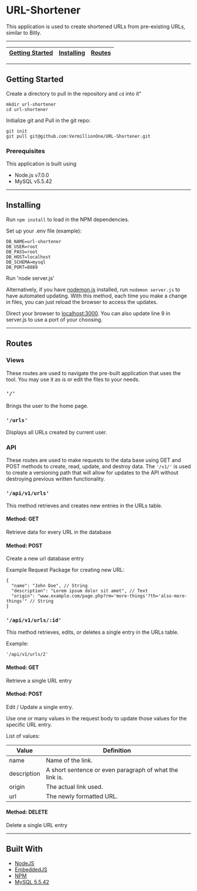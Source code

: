 # URL-Shortener

This application is used to create shortened URLs from pre-existing URLs, similar to Bitly.
___
| [Getting Started](#getting-started) | [Installing](#installing) | [Routes](#routes) |
|---|---|---|
___
## Getting Started

Create a directory to pull in the repository and `cd` into it"

```
mkdir url-shortener
cd url-shortener
```

Initialize git and Pull in the git repo:

```
git init
git pull git@github.com:VermillionOne/URL-Shortener.git
```

### Prerequisites

This application is built using
- Node.js v7.0.0
- MySQL v5.5.42

___
## <span name="2"></span>Installing

Run `npm install` to load in the NPM dependencies.

Set up your .env file (example):

```
DB_NAME=url-shortener
DB_USER=root
DB_PASS=root
DB_HOST=localhost
DB_SCHEMA=mysql
DB_PORT=8889
```

Run 'node server.js'

Alternatively, if you have [nodemon.js](http://nodemon.io/) installed, run `nodemon server.js` to have automated updating. With this method, each time you make a change in files, you can just reload the browser to access the updates.

Direct your browser to [localhost:3000](http://localhost:3000). You can also update line 9 in server.js to use a port of your choosing.
___
## <span name="3"></span>Routes

### Views
These routes are used to navigate the pre-built application that uses the tool. You may use it as is or edit the files to your needs.

### `'/'`
Brings the user to the home page.

### `'/urls'`
Displays all URLs created by current user.

### API
These routes are used to make requests to the data base using GET and POST methods to create, read, update, and destroy data. The `'/v1/'` is used to create a versioning path that will allow for updates to the API without destroying previous written functionality.

### `'/api/v1/urls'`
This method retrieves and creates new entries in the URLs table.

#### Method: GET
Retrieve data for every URL in the database

#### Method: POST
Create a new url database entry

Example Request Package for creating new URL:

```
{
  "name": "John Doe", // String
  "description": "Lorem ipsum dolor sit amet", // Text
  "origin": "www.example.com/page.php?rm='more-things'?th='also-more-things'" // String
}
```

### `'/api/v1/urls/:id'`
This method retrieves, edits, or deletes a single entry in the URLs table.

Example:
```
'/api/v1/urls/2'
```

#### Method: GET
Retrieve a single URL entry

#### Method: POST
Edit / Update a single entry.

Use one or many values in the request body to update those values for the specific URL entry.

List of values:

| Value |    Definition     |
|-------|-------------------|
| name  | Name of the link. |
| description | A short sentence or even paragraph of what the link is. |
| origin | The actual link used. |
| url | The newly formatted URL. |

#### Method: DELETE
Delete a single URL entry

___
## Built With

* [NodeJS](https://nodejs.org/en/)
* [EmbeddedJS](http://www.embeddedjs.com/)
* [NPM](https://www.npmjs.com/)
* [MySQL 5.5.42](https://www.mysql.com/)
